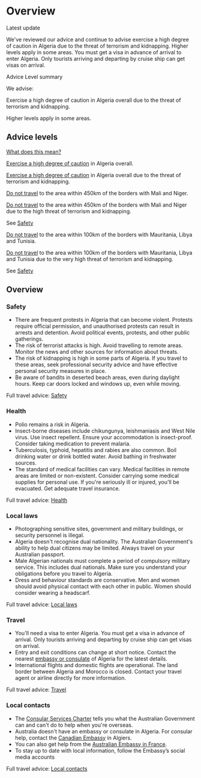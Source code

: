# Overview

Latest update

We've reviewed our advice and continue to advise exercise a high degree of caution in Algeria due to the threat of terrorism and kidnapping. Higher levels apply in some areas. You must get a visa in advance of arrival to enter Algeria. Only tourists arriving and departing by cruise ship can get visas on arrival.

Advice Level summary

We advise:

Exercise a high degree of caution in Algeria overall due to the threat of terrorism and kidnapping.

Higher levels apply in some areas.

## Advice levels

[What does this mean?](/before-you-go/travel-advice-explained/)

[Exercise a high degree of caution](https://www.smartraveller.gov.au/consular-services/travel-advice-explained#level2) in Algeria overall.

[Exercise a high degree of caution](https://www.smartraveller.gov.au/consular-services/travel-advice-explained#level2) in Algeria overall due to the threat of terrorism and kidnapping.

[Do not travel](https://www.smartraveller.gov.au/consular-services/travel-advice-explained#level4) to the area within 450km of the borders with Mali and Niger.

[Do not travel](https://www.smartraveller.gov.au/consular-services/travel-advice-explained#level4) to the area within 450km of the borders with Mali and Niger due to the high threat of terrorism and kidnapping.

See [Safety](#safety)

[Do not travel](https://www.smartraveller.gov.au/consular-services/travel-advice-explained#level4) to the area within 100km of the borders with Mauritania, Libya and Tunisia.

[Do not travel](https://www.smartraveller.gov.au/consular-services/travel-advice-explained#level4) to the area within 100km of the borders with Mauritania, Libya and Tunisia due to the very high threat of terrorism and kidnapping.

See [Safety](#safety)

## Overview

### Safety

* There are frequent protests in Algeria that can become violent. Protests require official permission, and unauthorised protests can result in arrests and detention. Avoid political events, protests, and other public gatherings.
* The risk of terrorist attacks is high. Avoid travelling to remote areas. Monitor the news and other sources for information about threats.
* The risk of kidnapping is high in some parts of Algeria. If you travel to these areas, seek professional security advice and have effective personal security measures in place.
* Be aware of bandits in deserted beach areas, even during daylight hours. Keep car doors locked and windows up, even while moving.

Full travel advice: [Safety](#safety)

### Health

* Polio remains a risk in Algeria.
* Insect-borne diseases include chikungunya, leishmaniasis and West Nile virus. Use insect repellent. Ensure your accommodation is insect-proof. Consider taking medication to prevent malaria.
* Tuberculosis, typhoid, hepatitis and rabies are also common. Boil drinking water or drink bottled water. Avoid bathing in freshwater sources.
* The standard of medical facilities can vary. Medical facilities in remote areas are limited or non-existent. Consider carrying some medical supplies for personal use. If you're seriously ill or injured, you'll be evacuated. Get adequate travel insurance.

Full travel advice: [Health](#health)

### Local laws

* Photographing sensitive sites, government and military buildings, or security personnel is illegal.
* Algeria doesn't recognise dual nationality. The Australian Government's ability to help dual citizens may be limited. Always travel on your Australian passport.
* Male Algerian nationals must complete a period of compulsory military service. This includes dual nationals. Make sure you understand your obligations before you travel to Algeria.
* Dress and behaviour standards are conservative. Men and women should avoid physical contact with each other in public. Women should consider wearing a headscarf.

Full travel advice: [Local laws](#local-laws)

### Travel

* You'll need a visa to enter Algeria. You must get a visa in advance of arrival. Only tourists arriving and departing by cruise ship can get visas on arrival.
* Entry and exit conditions can change at short notice. Contact the nearest [embassy or consulate](https://embcanberra.mfa.gov.dz/) of Algeria for the latest details.
* International flights and domestic flights are operational. The land border between Algeria and Morocco is closed. Contact your travel agent or airline directly for more information.

Full travel advice: [Travel](#travel)

### Local contacts

* The [Consular Services Charter](/node/46) tells you what the Australian Government can and can't do to help when you're overseas.
* Australia doesn't have an embassy or consulate in Algeria. For consular help, contact the [Canadian Embassy](https://www.international.gc.ca/country-pays/algeria-algerie/algiers-alger.aspx?lang=eng) in Algiers.
* You can also get help from the [Australian Embassy in France](https://france.embassy.gov.au/pari/contact-us.html).
* To stay up to date with local information, follow the Embassy’s social media accounts

Full travel advice: [Local contacts](#local-contacts)